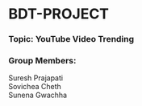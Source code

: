 # BDT-PROJECT


### Topic: YouTube Video Trending

### Group Members:
Suresh Prajapati<br/>
Sovichea Cheth<br/>
Sunena Gwachha<br/>
